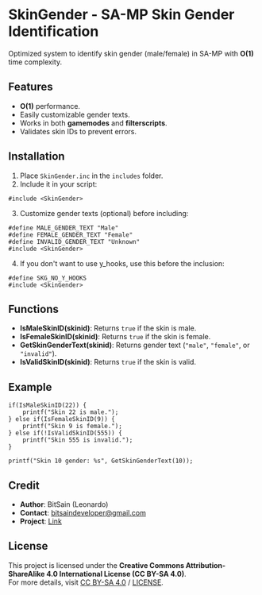 # SkinGender - SA-MP Skin Gender Identification
Optimized system to identify skin gender (male/female) in SA-MP with **O(1)** time complexity.

## Features
- **O(1)** performance.
- Easily customizable gender texts.
- Works in both **gamemodes** and **filterscripts**.
- Validates skin IDs to prevent errors.

## Installation
1. Place `SkinGender.inc` in the `includes` folder.
2. Include it in your script:
```pawn
#include <SkinGender>
```
3. Customize gender texts (optional) before including:
```pawn
#define MALE_GENDER_TEXT "Male"
#define FEMALE_GENDER_TEXT "Female"
#define INVALID_GENDER_TEXT "Unknown"
#include <SkinGender>
```
4. If you don't want to use y_hooks, use this before the inclusion:
```pawn
#define SKG_NO_Y_HOOKS
#include <SkinGender>
```

## Functions
- **IsMaleSkinID(skinid)**: Returns `true` if the skin is male.
- **IsFemaleSkinID(skinid)**: Returns `true` if the skin is female.
- **GetSkinGenderText(skinid)**: Returns gender text (`"male"`, `"female"`, or `"invalid"`).
- **IsValidSkinID(skinid)**: Returns `true` if the skin is valid.

## Example
```pawn
if(IsMaleSkinID(22)) {
    printf("Skin 22 is male.");
} else if(IsFemaleSkinID(9)) {
    printf("Skin 9 is female.");
} else if(!IsValidSkinID(555)) {
    printf("Skin 555 is invalid.");
}

printf("Skin 10 gender: %s", GetSkinGenderText(10));
```

## Credit
- **Author**: BitSain (Leonardo)  
- **Contact**: bitsaindeveloper@gmail.com  
- **Project**: [Link](https://github.com/BitSain/SkinGender)

## License
This project is licensed under the **Creative Commons Attribution-ShareAlike 4.0 International License (CC BY-SA 4.0)**.  
For more details, visit [CC BY-SA 4.0](https://creativecommons.org/licenses/by-sa/4.0/) / [LICENSE](LICENCE.md).
